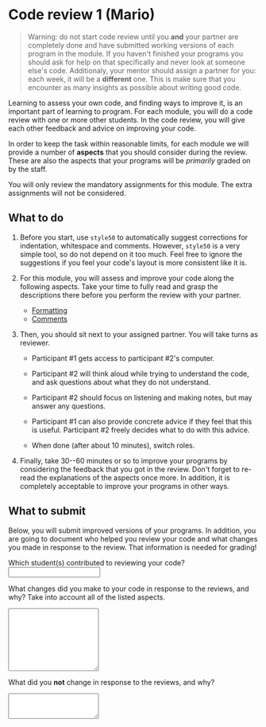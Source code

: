 # Code review 1 (Mario)

> Warning: do not start code review until you **and** your partner are completely done and have submitted working versions of each program in the module. If you haven't finished your programs you should ask for help on that specifically and never look at someone else's code.
> Additionaly, your mentor should assign a partner for you: each week, it will be a **different** one. This is make sure that you encounter as many insights as possible about writing good code.

Learning to assess your own code, and finding ways to improve it, is an important part of learning to program. For each module, you will do a code review with one or more other students. In the code review, you will give each other feedback and advice on improving your code.

In order to keep the task within reasonable limits, for each module we will provide a number of **aspects** that you should consider during the review. These are also the aspects that your programs will be *primarily* graded on by the staff.

You will only review the mandatory assignments for this module. The extra assignments will not be considered.

## What to do

1.  Before you start, use `style50` to automatically suggest corrections for indentation, whitespace and comments. However, `style50` is a very simple tool, so do not depend on it too much. Feel free to ignore the suggestions if you feel your code's layout is more consistent like it is.

2.  For this module, you will assess and improve your code along the following aspects. Take your time to fully read and grasp the descriptions there before you perform the review with your partner.

    - [Formatting](/quality/aspects/formatting)
    - [Comments](/quality/aspects/comments)

3.  Then, you should sit next to your assigned partner. You will take turns as reviewer.

    -   Participant #1 gets access to participant #2's computer.
    
    -   Participant #2 will think aloud while trying to understand the code, and ask questions about what they do not understand.
    
    -   Participant #2 should focus on listening and making notes, but may answer any questions.
    
    -   Participant #1 can also provide concrete advice if they feel that this is useful. Participant #2 freely decides what to do with this advice.

    -   When done (after about 10 minutes), switch roles.

4.  Finally, take 30--60 minutes or so to improve your programs by considering the feedback that you got in the review. Don't forget to re-read the explanations of the aspects once more. In addition, it is completely acceptable to improve your programs in other ways.

## What to submit

Below, you will submit improved versions of your programs. In addition, you are going to document who helped you review your code and what changes you made in response to the review. That information is needed for grading!

Which student(s) contributed to reviewing your code?
<input name="form[reviewers]" type="text" required>

What changes did you make to your code in response to the reviews, and why? Take into account all of the listed aspects.
<textarea name="form[changes]" rows="8" required></textarea>

What did you **not** change in response to the reviews, and why?
<textarea name="form[not_changed]" rows="3" required></textarea>
